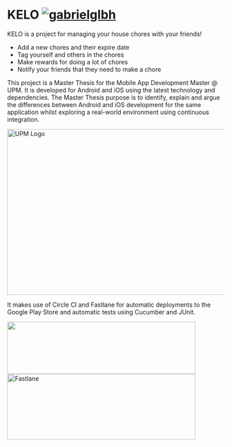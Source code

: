 # KELO [![gabrielglbh](https://circleci.com/gh/gabrielglbh/tfm-android.svg?style=shield)](https://app.circleci.com/pipelines/github/gabrielglbh/tfm-android)

KELO is a project for managing your house chores with your friends!

- Add a new chores and their expire date
- Tag yourself and others in the chores
- Make rewards for doing a lot of chores
- Notify your friends that they need to make a chore

This project is a Master Thesis for the Mobile App Development Master @ UPM. It is developed for Android and iOS using the latest technology and dependencies. The Master Thesis purpose is to identify, explain and argue the differences between Android and iOS development for the same application whilst exploring a real-world environment using continuous integration. 

<img src="https://www.upm.es/sfs/Rectorado/Gabinete%20del%20Rector/Logos/UPM/CEI/LOGOTIPO%20leyenda%20color%20JPG%20p.png" alt="UPM Logo" width="827" height="384">

It makes use of Circle CI and Fastlane for automatic deployments to the Google Play Store and automatic tests using Cucumber and JUnit.

<img src="https://user-images.githubusercontent.com/194400/41597205-a57442ea-73c4-11e8-9591-61f5c83c7e66.png" width="436" height="121">

<img src="https://miro.medium.com/max/871/1*UchIRfbd6orknkV4FZAwTw.png" alt="Fastlane" width="436" height="152">
